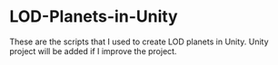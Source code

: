 # LOD-Planets-in-Unity

These are the scripts that I used to create LOD planets in Unity. Unity project will be added if I improve the project.
